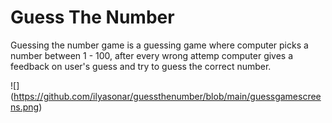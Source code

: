 # Guess The Number
Guessing the number game is a guessing game where computer picks a number between 1 - 100, after every wrong attemp computer gives a feedback on user's guess and try to guess the correct number. 

![] (https://github.com/ilyasonar/guessthenumber/blob/main/guessgamescreens.png)
